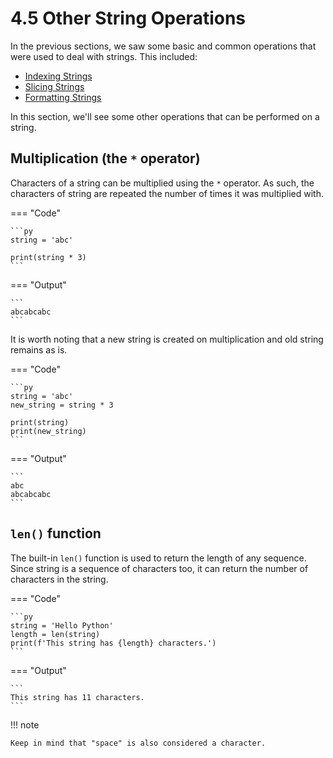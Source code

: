# 4.5 Other String Operations
In the previous sections, we saw some basic and common operations that
were used to deal with strings. This included:

- [Indexing Strings](./indexing-strings.md)
- [Slicing Strings](./slicing-strings.md)
- [Formatting Strings](./formatting-strings.md)

In this section, we'll see some other operations that can be performed on a 
string.

## Multiplication (the `*` operator)
Characters of a string can be multiplied using the `*` operator. As such,
the characters of string are repeated the number of times it was multiplied
with.

=== "Code"

    ```py
    string = 'abc'

    print(string * 3)
    ```

=== "Output"

    ```
    abcabcabc
    ```

It is worth noting that a new string is created on multiplication and old
string remains as is.

=== "Code"

    ```py
    string = 'abc'
    new_string = string * 3

    print(string)
    print(new_string)
    ```

=== "Output"

    ```
    abc
    abcabcabc
    ```

## `len()` function
The built-in `len()` function is used to return the length of any sequence. 
Since string is a sequence of characters too, it can return the number of
characters in the string.

=== "Code"

    ```py
    string = 'Hello Python'
    length = len(string)
    print(f'This string has {length} characters.')
    ```

=== "Output"

    ```
    This string has 11 characters.
    ```

!!! note

    Keep in mind that "space" is also considered a character.
